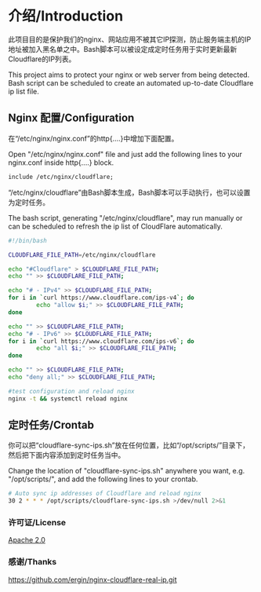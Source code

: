 # 介绍/Introduction
此项目目的是保护我们的nginx、网站应用不被其它IP探测，防止服务端主机的IP地址被加入黑名单之中。Bash脚本可以被设定成定时任务用于实时更新最新Cloudflare的IP列表。

This project aims to protect your nginx or web server from being detected. Bash script can be scheduled to create an automated up-to-date Cloudflare ip list file.

## Nginx 配置/Configuration
在“/etc/nginx/nginx.conf”的http{....}中增加下面配置。

Open "/etc/nginx/nginx.conf" file and just add the following lines to your nginx.conf inside http{....} block.

```nginx
include /etc/nginx/cloudflare;
```

“/etc/nginx/cloudflare”由Bash脚本生成，Bash脚本可以手动执行，也可以设置为定时任务。

The bash script, generating "/etc/nginx/cloudflare", may run manually or can be scheduled to refresh the ip list of CloudFlare automatically.
```sh
#!/bin/bash

CLOUDFLARE_FILE_PATH=/etc/nginx/cloudflare

echo "#Cloudflare" > $CLOUDFLARE_FILE_PATH;
echo "" >> $CLOUDFLARE_FILE_PATH;

echo "# - IPv4" >> $CLOUDFLARE_FILE_PATH;
for i in `curl https://www.cloudflare.com/ips-v4`; do
        echo "allow $i;" >> $CLOUDFLARE_FILE_PATH;
done

echo "" >> $CLOUDFLARE_FILE_PATH;
echo "# - IPv6" >> $CLOUDFLARE_FILE_PATH;
for i in `curl https://www.cloudflare.com/ips-v6`; do
        echo "all $i;" >> $CLOUDFLARE_FILE_PATH;
done

echo "" >> $CLOUDFLARE_FILE_PATH;
echo "deny all;" >> $CLOUDFLARE_FILE_PATH;

#test configuration and reload nginx
nginx -t && systemctl reload nginx
```

## 定时任务/Crontab
你可以把“cloudflare-sync-ips.sh”放在任何位置，比如“/opt/scripts/”目录下，然后把下面内容添加到定时任务当中。

Change the location of "cloudflare-sync-ips.sh" anywhere you want, e.g. "/opt/scripts/", and add the following lines to your crontab. 
```sh
# Auto sync ip addresses of Cloudflare and reload nginx
30 2 * * * /opt/scripts/cloudflare-sync-ips.sh >/dev/null 2>&1
```

### 许可证/License

[Apache 2.0](http://www.apache.org/licenses/LICENSE-2.0)

### 感谢/Thanks

https://github.com/ergin/nginx-cloudflare-real-ip.git
